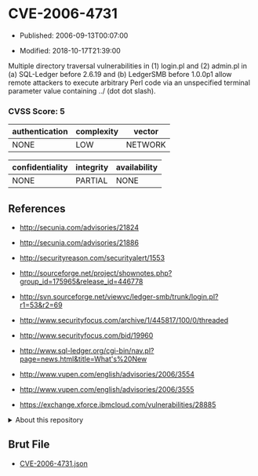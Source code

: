 # CVE-2006-4731

- Published: 2006-09-13T00:07:00

- Modified: 2018-10-17T21:39:00

Multiple directory traversal vulnerabilities in (1) login.pl and (2) admin.pl in (a) SQL-Ledger before 2.6.19 and (b) LedgerSMB before 1.0.0p1 allow remote attackers to execute arbitrary Perl code via an unspecified terminal parameter value containing ../ (dot dot slash).

### CVSS Score: **5**

| authentication | complexity | vector |
| --- | --- | --- |
| NONE | LOW | NETWORK |

| confidentiality | integrity | availability |
| --- | --- | --- |
| NONE | PARTIAL | NONE |

## References

* http://secunia.com/advisories/21824

* http://secunia.com/advisories/21886

* http://securityreason.com/securityalert/1553

* http://sourceforge.net/project/shownotes.php?group_id=175965&release_id=446778

* http://svn.sourceforge.net/viewvc/ledger-smb/trunk/login.pl?r1=53&r2=69

* http://www.securityfocus.com/archive/1/445817/100/0/threaded

* http://www.securityfocus.com/bid/19960

* http://www.sql-ledger.org/cgi-bin/nav.pl?page=news.html&title=What's%20New

* http://www.vupen.com/english/advisories/2006/3554

* http://www.vupen.com/english/advisories/2006/3555

* https://exchange.xforce.ibmcloud.com/vulnerabilities/28885

<details>
<summary>About this repository</summary> 

  This repository is part of the project [Live Hack CVE](https://github.com/Live-Hack-CVE). Main website can be found [www.live-hack.org](https://www.live-hack.org) 
  
  Made by [Sn0wAlice](https://github.com/Sn0wAlice) for the people that care about security and need to have a feed of the latest CVEs. Hope you enjoy it, don't forget to star the repo and follow me on [Twitter](https://twitter.com/Sn0wAlice) and [Github](https://github.com/Sn0wAlice). And that is my [personnal website](https://www.alice-snow.me/)

  - [Home Page](https://github.com/Live-Hack-CVE)
  - [Framework](https://github.com/Live-Hack-CVE/cve-framework)
  - [CVE database](https://github.com/Live-Hack-CVE/full_database)
  - [Changelog](https://github.com/Live-Hack-CVE/Changelog)
</details>

## Brut File

* [CVE-2006-4731.json](https://raw.githubusercontent.com/Live-Hack-CVE/full_database/main/cves/2006/CVE-2006-4731.json)

